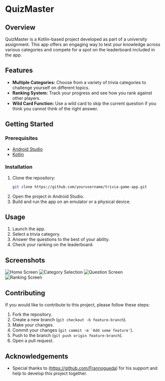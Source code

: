 # QuizMaster

## Overview

QuizMaster is a Kotlin-based project developed as part of a university assignment. This app offers an engaging way to test your knowledge across various categories and compete for a spot on the leaderboard included in the app.

## Features

- **Multiple Categories:** Choose from a variety of trivia categories to challenge yourself on different topics.
- **Ranking System:** Track your progress and see how you rank against other players.
- **Wild Card Function:** Use a wild card to skip the current question if you think you cannot think of the right answer.

## Getting Started

### Prerequisites

- [Android Studio](https://developer.android.com/studio)
- [Kotlin](https://kotlinlang.org/)

### Installation

1. Clone the repository:
   ```bash
   git clone https://github.com/yourusername/trivia-game-app.git
   ```
2. Open the project in Android Studio.
3. Build and run the app on an emulator or a physical device.

## Usage

1. Launch the app.
2. Select a trivia category.
3. Answer the questions to the best of your ability.
4. Check your ranking on the leaderboard.

## Screenshots

![Home Screen](path/to/home_screen.png)
![Category Selection](path/to/category_selection.png)
![Question Screen](path/to/question_screen.png)
![Ranking Screen](path/to/ranking_screen.png)

## Contributing

If you would like to contribute to this project, please follow these steps:

1. Fork the repository.
2. Create a new branch (`git checkout -b feature-branch`).
3. Make your changes.
4. Commit your changes (`git commit -m 'Add some feature'`).
5. Push to the branch (`git push origin feature-branch`).
6. Open a pull request.

## Acknowledgements
- Special thanks to (https://github.com/Frannogueda) for his support and help to develop this project together.
